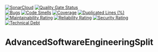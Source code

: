 [![SonarCloud](https://sonarcloud.io/images/project_badges/sonarcloud-black.svg)](https://sonarcloud.io/summary/new_code?id=JanPfenning_AdvancedSoftwareEngineeringSplit)
[![Quality Gate Status](https://sonarcloud.io/api/project_badges/measure?project=JanPfenning_AdvancedSoftwareEngineeringSplit&metric=alert_status)](https://sonarcloud.io/summary/new_code?id=JanPfenning_AdvancedSoftwareEngineeringSplit)
</br>
[![Bugs](https://sonarcloud.io/api/project_badges/measure?project=JanPfenning_AdvancedSoftwareEngineeringSplit&metric=bugs)](https://sonarcloud.io/summary/new_code?id=JanPfenning_AdvancedSoftwareEngineeringSplit)
[![Code Smells](https://sonarcloud.io/api/project_badges/measure?project=JanPfenning_AdvancedSoftwareEngineeringSplit&metric=code_smells)](https://sonarcloud.io/summary/new_code?id=JanPfenning_AdvancedSoftwareEngineeringSplit)
[![Coverage](https://sonarcloud.io/api/project_badges/measure?project=JanPfenning_AdvancedSoftwareEngineeringSplit&metric=coverage)](https://sonarcloud.io/summary/new_code?id=JanPfenning_AdvancedSoftwareEngineeringSplit)
[![Duplicated Lines (%)](https://sonarcloud.io/api/project_badges/measure?project=JanPfenning_AdvancedSoftwareEngineeringSplit&metric=duplicated_lines_density)](https://sonarcloud.io/summary/new_code?id=JanPfenning_AdvancedSoftwareEngineeringSplit)
[![Maintainability Rating](https://sonarcloud.io/api/project_badges/measure?project=JanPfenning_AdvancedSoftwareEngineeringSplit&metric=sqale_rating)](https://sonarcloud.io/summary/new_code?id=JanPfenning_AdvancedSoftwareEngineeringSplit)
[![Reliability Rating](https://sonarcloud.io/api/project_badges/measure?project=JanPfenning_AdvancedSoftwareEngineeringSplit&metric=reliability_rating)](https://sonarcloud.io/summary/new_code?id=JanPfenning_AdvancedSoftwareEngineeringSplit)
[![Security Rating](https://sonarcloud.io/api/project_badges/measure?project=JanPfenning_AdvancedSoftwareEngineeringSplit&metric=security_rating)](https://sonarcloud.io/summary/new_code?id=JanPfenning_AdvancedSoftwareEngineeringSplit)
[![Technical Debt](https://sonarcloud.io/api/project_badges/measure?project=JanPfenning_AdvancedSoftwareEngineeringSplit&metric=sqale_index)](https://sonarcloud.io/summary/new_code?id=JanPfenning_AdvancedSoftwareEngineeringSplit)
</br>
# AdvancedSoftwareEngineeringSplit
